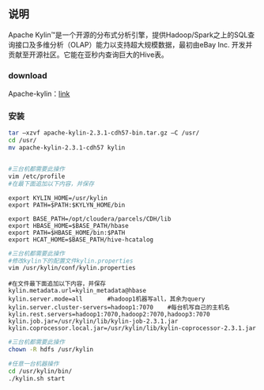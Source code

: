 ## 说明

Apache Kylin™是一个开源的分布式分析引擎，提供Hadoop/Spark之上的SQL查询接口及多维分析（OLAP）能力以支持超大规模数据，最初由eBay Inc. 开发并贡献至开源社区。它能在亚秒内查询巨大的Hive表。



###  download

Apache-kylin：[link](http://mirrors.tuna.tsinghua.edu.cn/apache/kylin/apache-kylin-2.3.1/apache-kylin-2.3.1-cdh57-bin.tar.gz)



### 安装

```bash
tar –xzvf apache-kylin-2.3.1-cdh57-bin.tar.gz –C /usr/
cd /usr/
mv apache-kylin-2.3.1-cdh57 kylin


#三台机都需要此操作
vim /etc/profile 
#在最下面追加以下内容，并保存


```

```
export KYLIN_HOME=/usr/kylin
export PATH=$PATH:$KYLYN_HOME/bin

export BASE_PATH=/opt/cloudera/parcels/CDH/lib
export HBASE_HOME=$BASE_PATH/hbase
export PATH=$HBASE_HOME/bin:$PATH
export HCAT_HOME=$BASE_PATH/hive-hcatalog
```

```bash
#三台机都需要此操作
#修改kylin下的配置文件kylin.properties
vim /usr/kylin/conf/kylin.properties
```

```
#在文件最下面追加以下内容，并保存
kylin.metadata.url=kylin_metadata@hbase
kylin.server.mode=all       #hadoop1机器写all，其余为query
kylin.server.cluster-servers=hadoop1:7070    #每台机写自己的主机名
kylin.rest.servers=hadoop1:7070,hadoop2:7070,hadoop3:7070
kylin.job.jar=/usr/kylin/lib/kylin-job-2.3.1.jar
kylin.coprocessor.local.jar=/usr/kylin/lib/kylin-coprocessor-2.3.1.jar
```

```bash
#三台机都需要此操作
chown -R hdfs /usr/kylin

#任意一台机器操作
cd /usr/kylin/bin/
./kylin.sh start
```

